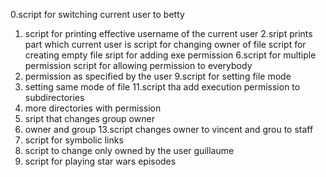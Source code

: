 0.script for switching current user to betty
1. script for printing effective username of the current user
2.sript prints part which current user is
script for changing owner of file
script for creating empty file
sript for adding exe permission
6.script for multiple permission
script for allowing permission to everybody
8. permission as specified by the user
9.script for setting file mode
10. setting same mode of file
11.script tha add execution permission to subdirectories
12. more directories with permission
13. sript that changes group owner
14. owner and group
13.script changes owner to vincent and grou to staff
14. script for symbolic links
15. script to change only owned by the user guillaume
 16. script for playing star wars episodes
